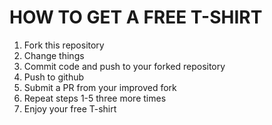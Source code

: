 # HOW TO GET A FREE T-SHIRT

1. Fork this repository
2. Change things
3. Commit code and push to your forked repository
4. Push to github
5. Submit a PR from your improved fork
6. Repeat steps 1-5 three more times
7. Enjoy your free T-shirt
